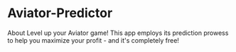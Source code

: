 # Aviator-Predictor
About Level up your Aviator game! This app employs its prediction prowess to help you maximize your profit - and it's completely free!
